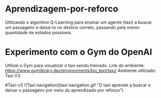 # Aprendizagem-por-reforco
Utilizando o algoritmo Q-Learning para ensinar um agente (taxi) a buscar um passageiro e deixá-lo no destino correto, passando pela menor quantidade de estados possíveis.

# Experimento com o Gym do OpenAI
Utilizei o Gym para visualizar o taxi sendo treinado.
Link do ambiente: https://www.gymlibrary.dev/environments/toy_text/taxi/
Ambiente utilizado: Taxi V3.

#Taxi-v3
![Taxi navigation](taxi navigation.gif "O taxi aprende a buscar e deixar o passageiro por meio do aprendizado por reforço")
